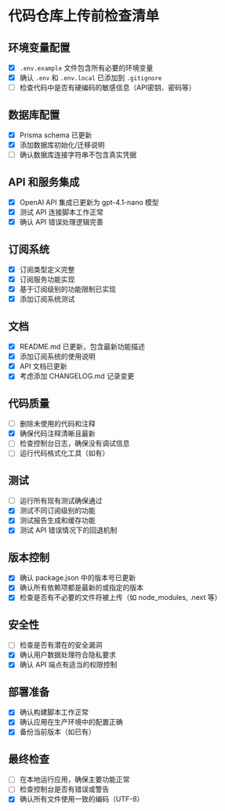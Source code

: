 # 代码仓库上传前检查清单

## 环境变量配置
- [x] `.env.example` 文件包含所有必要的环境变量
- [x] 确认 `.env` 和 `.env.local` 已添加到 `.gitignore`
- [ ] 检查代码中是否有硬编码的敏感信息（API密钥、密码等）

## 数据库配置
- [x] Prisma schema 已更新
- [x] 添加数据库初始化/迁移说明
- [ ] 确认数据库连接字符串不包含真实凭据

## API 和服务集成
- [x] OpenAI API 集成已更新为 gpt-4.1-nano 模型
- [x] 测试 API 连接脚本工作正常
- [x] 确认 API 错误处理逻辑完善

## 订阅系统
- [x] 订阅类型定义完整
- [x] 订阅服务功能实现
- [x] 基于订阅级别的功能限制已实现
- [x] 添加订阅系统测试

## 文档
- [x] README.md 已更新，包含最新功能描述
- [x] 添加订阅系统的使用说明
- [x] API 文档已更新
- [x] 考虑添加 CHANGELOG.md 记录变更

## 代码质量
- [ ] 删除未使用的代码和注释
- [x] 确保代码注释清晰且最新
- [ ] 检查控制台日志，确保没有调试信息
- [ ] 运行代码格式化工具（如有）

## 测试
- [ ] 运行所有现有测试确保通过
- [x] 测试不同订阅级别的功能
- [x] 测试报告生成和缓存功能
- [x] 测试 API 错误情况下的回退机制

## 版本控制
- [x] 确认 package.json 中的版本号已更新
- [x] 确认所有依赖项都是最新的或指定的版本
- [x] 检查是否有不必要的文件将被上传（如 node_modules, .next 等）

## 安全性
- [ ] 检查是否有潜在的安全漏洞
- [x] 确认用户数据处理符合隐私要求
- [x] 确认 API 端点有适当的权限控制

## 部署准备
- [x] 确认构建脚本工作正常
- [x] 确认应用在生产环境中的配置正确
- [x] 备份当前版本（如已有）

## 最终检查
- [ ] 在本地运行应用，确保主要功能正常
- [ ] 检查控制台是否有错误或警告
- [x] 确认所有文件使用一致的编码（UTF-8） 